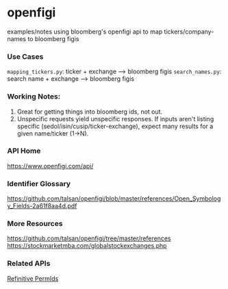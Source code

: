 # openfigi
examples/notes using bloomberg's openfigi api to map tickers/company-names to bloomberg figis

### Use Cases
`mapping_tickers.py`: ticker + exchange --> bloomberg figis
`search_names.py`: search name + exchange --> bloomberg figis

### Working Notes:
1. Great for getting things into bloomberg ids, not out.
2. Unspecific requests yield unspecific responses. If inputs aren't listing specific (sedol/isin/cusip/ticker-exchange), expect many results for a given name/ticker (1->N).

### API Home
https://www.openfigi.com/api/

### Identifier Glossary
https://github.com/talsan/openfigi/blob/master/references/Open_Symbology_Fields-2a61f8aa4d.pdf

### More Resources
https://github.com/talsan/openfigi/tree/master/references
https://stockmarketmba.com/globalstockexchanges.php

### Related APIs
[Refinitive PermIds](https://developers.refinitiv.com/en/api-catalog/open-perm-id/permid-record-matching-restful-api)
